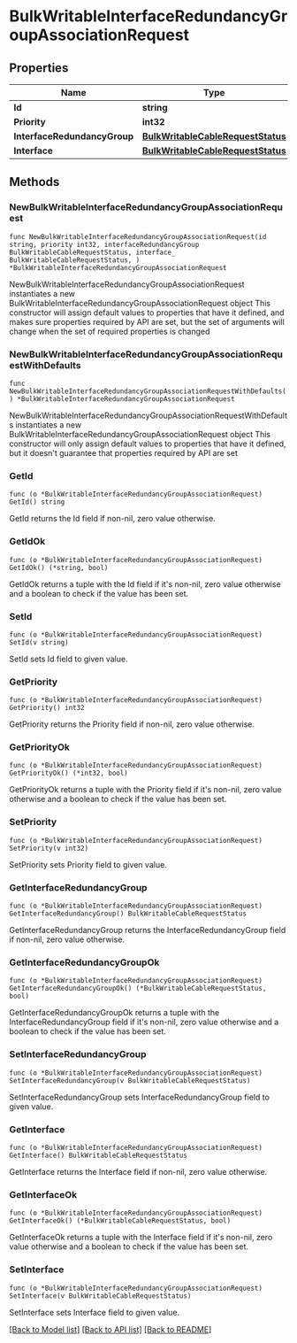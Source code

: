# BulkWritableInterfaceRedundancyGroupAssociationRequest

## Properties

Name | Type | Description | Notes
------------ | ------------- | ------------- | -------------
**Id** | **string** |  | 
**Priority** | **int32** |  | 
**InterfaceRedundancyGroup** | [**BulkWritableCableRequestStatus**](BulkWritableCableRequestStatus.md) |  | 
**Interface** | [**BulkWritableCableRequestStatus**](BulkWritableCableRequestStatus.md) |  | 

## Methods

### NewBulkWritableInterfaceRedundancyGroupAssociationRequest

`func NewBulkWritableInterfaceRedundancyGroupAssociationRequest(id string, priority int32, interfaceRedundancyGroup BulkWritableCableRequestStatus, interface_ BulkWritableCableRequestStatus, ) *BulkWritableInterfaceRedundancyGroupAssociationRequest`

NewBulkWritableInterfaceRedundancyGroupAssociationRequest instantiates a new BulkWritableInterfaceRedundancyGroupAssociationRequest object
This constructor will assign default values to properties that have it defined,
and makes sure properties required by API are set, but the set of arguments
will change when the set of required properties is changed

### NewBulkWritableInterfaceRedundancyGroupAssociationRequestWithDefaults

`func NewBulkWritableInterfaceRedundancyGroupAssociationRequestWithDefaults() *BulkWritableInterfaceRedundancyGroupAssociationRequest`

NewBulkWritableInterfaceRedundancyGroupAssociationRequestWithDefaults instantiates a new BulkWritableInterfaceRedundancyGroupAssociationRequest object
This constructor will only assign default values to properties that have it defined,
but it doesn't guarantee that properties required by API are set

### GetId

`func (o *BulkWritableInterfaceRedundancyGroupAssociationRequest) GetId() string`

GetId returns the Id field if non-nil, zero value otherwise.

### GetIdOk

`func (o *BulkWritableInterfaceRedundancyGroupAssociationRequest) GetIdOk() (*string, bool)`

GetIdOk returns a tuple with the Id field if it's non-nil, zero value otherwise
and a boolean to check if the value has been set.

### SetId

`func (o *BulkWritableInterfaceRedundancyGroupAssociationRequest) SetId(v string)`

SetId sets Id field to given value.


### GetPriority

`func (o *BulkWritableInterfaceRedundancyGroupAssociationRequest) GetPriority() int32`

GetPriority returns the Priority field if non-nil, zero value otherwise.

### GetPriorityOk

`func (o *BulkWritableInterfaceRedundancyGroupAssociationRequest) GetPriorityOk() (*int32, bool)`

GetPriorityOk returns a tuple with the Priority field if it's non-nil, zero value otherwise
and a boolean to check if the value has been set.

### SetPriority

`func (o *BulkWritableInterfaceRedundancyGroupAssociationRequest) SetPriority(v int32)`

SetPriority sets Priority field to given value.


### GetInterfaceRedundancyGroup

`func (o *BulkWritableInterfaceRedundancyGroupAssociationRequest) GetInterfaceRedundancyGroup() BulkWritableCableRequestStatus`

GetInterfaceRedundancyGroup returns the InterfaceRedundancyGroup field if non-nil, zero value otherwise.

### GetInterfaceRedundancyGroupOk

`func (o *BulkWritableInterfaceRedundancyGroupAssociationRequest) GetInterfaceRedundancyGroupOk() (*BulkWritableCableRequestStatus, bool)`

GetInterfaceRedundancyGroupOk returns a tuple with the InterfaceRedundancyGroup field if it's non-nil, zero value otherwise
and a boolean to check if the value has been set.

### SetInterfaceRedundancyGroup

`func (o *BulkWritableInterfaceRedundancyGroupAssociationRequest) SetInterfaceRedundancyGroup(v BulkWritableCableRequestStatus)`

SetInterfaceRedundancyGroup sets InterfaceRedundancyGroup field to given value.


### GetInterface

`func (o *BulkWritableInterfaceRedundancyGroupAssociationRequest) GetInterface() BulkWritableCableRequestStatus`

GetInterface returns the Interface field if non-nil, zero value otherwise.

### GetInterfaceOk

`func (o *BulkWritableInterfaceRedundancyGroupAssociationRequest) GetInterfaceOk() (*BulkWritableCableRequestStatus, bool)`

GetInterfaceOk returns a tuple with the Interface field if it's non-nil, zero value otherwise
and a boolean to check if the value has been set.

### SetInterface

`func (o *BulkWritableInterfaceRedundancyGroupAssociationRequest) SetInterface(v BulkWritableCableRequestStatus)`

SetInterface sets Interface field to given value.



[[Back to Model list]](../README.md#documentation-for-models) [[Back to API list]](../README.md#documentation-for-api-endpoints) [[Back to README]](../README.md)


